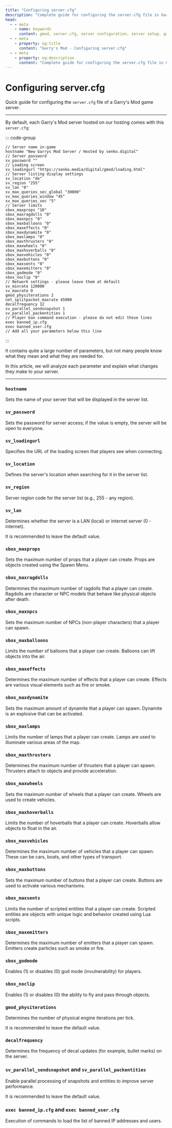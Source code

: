 ```yaml
---
title: "Configuring server.cfg"
description: "Complete guide for configuring the server.cfg file in Garry's Mod. Performance optimization and server parameter settings."
head:
  - - meta
    - name: keywords
      content: gmod, server.cfg, server configuration, server setup, garry's mod
  - - meta
    - property: og:title 
      content: "Garry's Mod - Configuring server.cfg"
  - - meta
    - property: og:description
      content: "Complete guide for configuring the server.cfg file in Garry's Mod. Performance optimization and server parameter settings."
---
```


<script setup>
import GmodLogo from '/components/GmodLogo.vue';
</script>

# <GmodLogo>Configuring server.cfg</GmodLogo>

Quick guide for configuring the `server.cfg` file of a Garry's Mod game server.

***

By default, each Garry's Mod server hosted on our hosting comes with this `server.cfg`:

::: code-group

```js:line-numbers [server.cfg]
// Server name in-game
hostname "New Garrys Mod Server / Hosted by senko.digital"
// Server password
sv_password ""
// Loading screen
sv_loadingurl "https://senko.media/digital/gmod/loading.html"
// Server listing display settings
sv_location "de"
sv_region "255"
sv_lan "0"
sv_max_queries_sec_global "30000"
sv_max_queries_window "45"
sv_max_queries_sec "5"
// Server limits
sbox_maxprops "10"
sbox_maxragdolls "0"
sbox_maxnpcs "0"
sbox_maxballoons "0"
sbox_maxeffects "0"
sbox_maxdynamite "0"
sbox_maxlamps "0"
sbox_maxthrusters "0"
sbox_maxwheels "0"
sbox_maxhoverballs "0"
sbox_maxvehicles "0"
sbox_maxbuttons "0"
sbox_maxsents "0"
sbox_maxemitters "0"
sbox_godmode "0"
sbox_noclip "0"
// Network settings - please leave them at default
sv_minrate 120000
sv_maxrate 0
gmod_physiterations 2
net_splitpacket_maxrate 45000
decalfrequency 12
sv_parallel_sendsnapshot 1
sv_parallel_packentities 1
// Player ban command execution - please do not edit these lines
exec banned_ip.cfg
exec banned_user.cfg
// Add all your parameters below this line
```

:::

It contains quite a large number of parameters, but not many people know what they mean and what they are needed for.

In this article, we will analyze each parameter and explain what changes they make to your server.

***

### `hostname` <Badge type="danger" text="important" />

Sets the name of your server that will be displayed in the server list.

### `sv_password` <Badge type="warning" text="note" />

Sets the password for server access; if the value is empty, the server will be open to everyone.

### `sv_loadingurl` <Badge type="warning" text="note" />

Specifies the URL of the loading screen that players see when connecting.

### `sv_location` <Badge type="warning" text="note" />

Defines the server's location when searching for it in the server list.

### `sv_region` <Badge type="warning" text="note" />

Server region code for the server list (e.g., 255 - any region).

### `sv_lan` <Badge type="danger" text="caution" />

Determines whether the server is a LAN (local) or internet server (0 - internet).

It is recommended to leave the default value.

### `sbox_maxprops` <Badge type="warning" text="note" />

Sets the maximum number of props that a player can create. Props are objects created using the Spawn Menu.

### `sbox_maxragdolls` <Badge type="warning" text="note" />

Determines the maximum number of ragdolls that a player can create. Ragdolls are character or NPC models that behave like physical objects after death.

### `sbox_maxnpcs` <Badge type="warning" text="note" />

Sets the maximum number of NPCs (non-player characters) that a player can spawn.

### `sbox_maxballoons` <Badge type="warning" text="note" />

Limits the number of balloons that a player can create. Balloons can lift objects into the air.

### `sbox_maxeffects` <Badge type="warning" text="note" />

Determines the maximum number of effects that a player can create. Effects are various visual elements such as fire or smoke.

### `sbox_maxdynamite` <Badge type="warning" text="note" />

Sets the maximum amount of dynamite that a player can spawn. Dynamite is an explosive that can be activated.

### `sbox_maxlamps` <Badge type="warning" text="note" />

Limits the number of lamps that a player can create. Lamps are used to illuminate various areas of the map.

### `sbox_maxthrusters` <Badge type="warning" text="note" />

Determines the maximum number of thrusters that a player can spawn. Thrusters attach to objects and provide acceleration.

### `sbox_maxwheels` <Badge type="warning" text="note" />

Sets the maximum number of wheels that a player can create. Wheels are used to create vehicles.

### `sbox_maxhoverballs` <Badge type="warning" text="note" />

Limits the number of hoverballs that a player can create. Hoverballs allow objects to float in the air.

### `sbox_maxvehicles` <Badge type="warning" text="note" />

Determines the maximum number of vehicles that a player can spawn. These can be cars, boats, and other types of transport.

### `sbox_maxbuttons` <Badge type="warning" text="note" />

Sets the maximum number of buttons that a player can create. Buttons are used to activate various mechanisms.

### `sbox_maxsents` <Badge type="warning" text="note" />

Limits the number of scripted entities that a player can create. Scripted entities are objects with unique logic and behavior created using Lua scripts.

### `sbox_maxemitters` <Badge type="warning" text="note" />

Determines the maximum number of emitters that a player can spawn. Emitters create particles such as smoke or fire.

### `sbox_godmode` <Badge type="warning" text="note" />

Enables (1) or disables (0) god mode (invulnerability) for players.

### `sbox_noclip` <Badge type="warning" text="note" />

Enables (1) or disables (0) the ability to fly and pass through objects.

### `gmod_physiterations`

Determines the number of physical engine iterations per tick.

It is recommended to leave the default value.

### `decalfrequency`

Determines the frequency of decal updates (for example, bullet marks) on the server.

### `sv_parallel_sendsnapshot` and `sv_parallel_packentities`

Enable parallel processing of snapshots and entities to improve server performance.

It is recommended to leave the default value.

### `exec banned_ip.cfg` and `exec banned_user.cfg`

Execution of commands to load the list of banned IP addresses and users.

